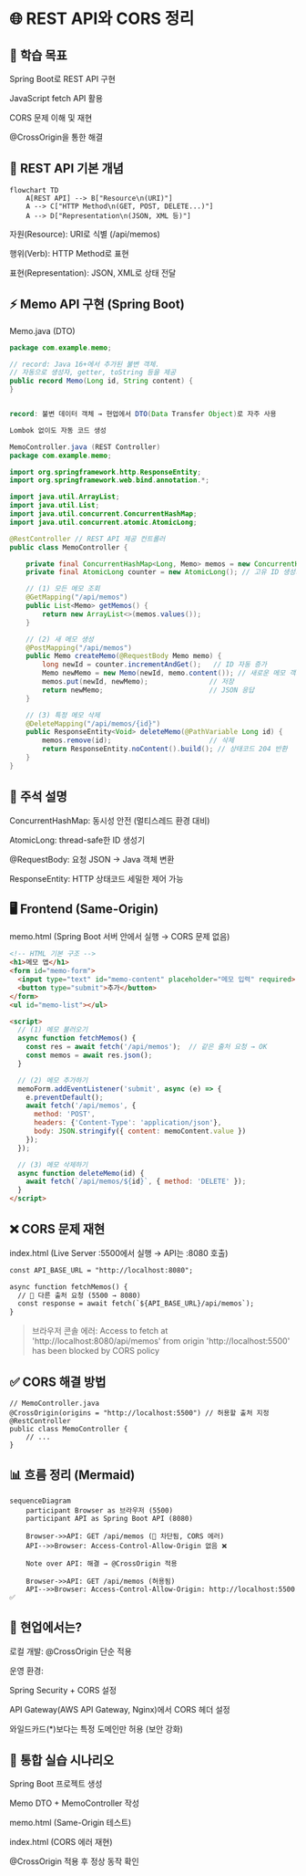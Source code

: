 # 🌐 REST API와 CORS 정리
## 📌 학습 목표

Spring Boot로 REST API 구현

JavaScript fetch API 활용

CORS 문제 이해 및 재현

@CrossOrigin을 통한 해결

## 📝 REST API 기본 개념

```mermaid
flowchart TD
    A[REST API] --> B["Resource\n(URI)"]
    A --> C["HTTP Method\n(GET, POST, DELETE...)"]
    A --> D["Representation\n(JSON, XML 등)"]
```

자원(Resource): URI로 식별 (/api/memos)

행위(Verb): HTTP Method로 표현

표현(Representation): JSON, XML로 상태 전달

## ⚡ Memo API 구현 (Spring Boot)
Memo.java (DTO)
```java
package com.example.memo;

// record: Java 16+에서 추가된 불변 객체.
// 자동으로 생성자, getter, toString 등을 제공
public record Memo(Long id, String content) {
}


record: 불변 데이터 객체 → 현업에서 DTO(Data Transfer Object)로 자주 사용

Lombok 없이도 자동 코드 생성

MemoController.java (REST Controller)
package com.example.memo;

import org.springframework.http.ResponseEntity;
import org.springframework.web.bind.annotation.*;

import java.util.ArrayList;
import java.util.List;
import java.util.concurrent.ConcurrentHashMap;
import java.util.concurrent.atomic.AtomicLong;

@RestController // REST API 제공 컨트롤러
public class MemoController {

    private final ConcurrentHashMap<Long, Memo> memos = new ConcurrentHashMap<>();
    private final AtomicLong counter = new AtomicLong(); // 고유 ID 생성기

    // (1) 모든 메모 조회
    @GetMapping("/api/memos")
    public List<Memo> getMemos() {
        return new ArrayList<>(memos.values());
    }

    // (2) 새 메모 생성
    @PostMapping("/api/memos")
    public Memo createMemo(@RequestBody Memo memo) {
        long newId = counter.incrementAndGet();   // ID 자동 증가
        Memo newMemo = new Memo(newId, memo.content()); // 새로운 메모 객체 생성
        memos.put(newId, newMemo);               // 저장
        return newMemo;                          // JSON 응답
    }

    // (3) 특정 메모 삭제
    @DeleteMapping("/api/memos/{id}")
    public ResponseEntity<Void> deleteMemo(@PathVariable Long id) {
        memos.remove(id);                        // 삭제
        return ResponseEntity.noContent().build(); // 상태코드 204 반환
    }
}
```

## 🔑 주석 설명

ConcurrentHashMap: 동시성 안전 (멀티스레드 환경 대비)

AtomicLong: thread-safe한 ID 생성기

@RequestBody: 요청 JSON → Java 객체 변환

ResponseEntity: HTTP 상태코드 세밀한 제어 가능

## 🖥️ Frontend (Same-Origin)

memo.html (Spring Boot 서버 안에서 실행 → CORS 문제 없음)
```html
<!-- HTML 기본 구조 -->
<h1>메모 앱</h1>
<form id="memo-form">
  <input type="text" id="memo-content" placeholder="메모 입력" required>
  <button type="submit">추가</button>
</form>
<ul id="memo-list"></ul>

<script>
  // (1) 메모 불러오기
  async function fetchMemos() {
    const res = await fetch('/api/memos');  // 같은 출처 요청 → OK
    const memos = await res.json();
  }

  // (2) 메모 추가하기
  memoForm.addEventListener('submit', async (e) => {
    e.preventDefault();
    await fetch('/api/memos', {
      method: 'POST',
      headers: {'Content-Type': 'application/json'},
      body: JSON.stringify({ content: memoContent.value })
    });
  });

  // (3) 메모 삭제하기
  async function deleteMemo(id) {
    await fetch(`/api/memos/${id}`, { method: 'DELETE' });
  }
</script>
```

## ❌ CORS 문제 재현

index.html (Live Server :5500에서 실행 → API는 :8080 호출)
```html
const API_BASE_URL = "http://localhost:8080"; 

async function fetchMemos() {
  // 🚨 다른 출처 요청 (5500 → 8080)
  const response = await fetch(`${API_BASE_URL}/api/memos`);
}
```

> 브라우저 콘솔 에러:
> Access to fetch at 'http://localhost:8080/api/memos'
> from origin 'http://localhost:5500' has been blocked by CORS policy

## ✅ CORS 해결 방법
```
// MemoController.java
@CrossOrigin(origins = "http://localhost:5500") // 허용할 출처 지정
@RestController
public class MemoController {
    // ...
}
```

## 📊 흐름 정리 (Mermaid)
```mermaid
sequenceDiagram
    participant Browser as 브라우저 (5500)
    participant API as Spring Boot API (8080)

    Browser->>API: GET /api/memos (🚨 차단됨, CORS 에러)
    API-->>Browser: Access-Control-Allow-Origin 없음 ❌

    Note over API: 해결 → @CrossOrigin 적용

    Browser->>API: GET /api/memos (허용됨)
    API-->>Browser: Access-Control-Allow-Origin: http://localhost:5500 ✅
```

## 🏢 현업에서는?

로컬 개발: @CrossOrigin 단순 적용

운영 환경:

Spring Security + CORS 설정

API Gateway(AWS API Gateway, Nginx)에서 CORS 헤더 설정

와일드카드(*)보다는 특정 도메인만 허용 (보안 강화)

## 📝 통합 실습 시나리오

Spring Boot 프로젝트 생성

Memo DTO + MemoController 작성

memo.html (Same-Origin 테스트)

index.html (CORS 에러 재현)

@CrossOrigin 적용 후 정상 동작 확인
